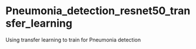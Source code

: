 # Pneumonia_detection_resnet50_transfer_learning
Using transfer learning to train for Pneumonia detection
